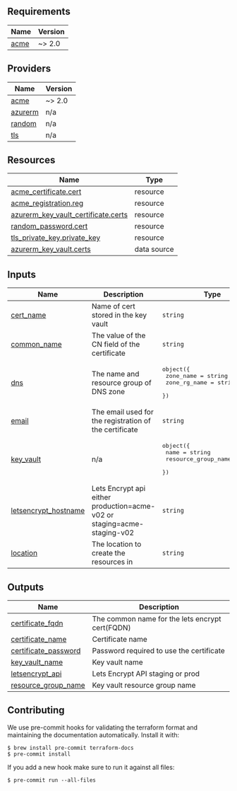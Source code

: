 <!-- BEGIN_TF_DOCS -->
## Requirements

| Name | Version |
|------|---------|
| <a name="requirement_acme"></a> [acme](#requirement\_acme) | ~> 2.0 |

## Providers

| Name | Version |
|------|---------|
| <a name="provider_acme"></a> [acme](#provider\_acme) | ~> 2.0 |
| <a name="provider_azurerm"></a> [azurerm](#provider\_azurerm) | n/a |
| <a name="provider_random"></a> [random](#provider\_random) | n/a |
| <a name="provider_tls"></a> [tls](#provider\_tls) | n/a |

## Resources

| Name | Type |
|------|------|
| [acme_certificate.cert](https://registry.terraform.io/providers/vancluever/acme/latest/docs/resources/certificate) | resource |
| [acme_registration.reg](https://registry.terraform.io/providers/vancluever/acme/latest/docs/resources/registration) | resource |
| [azurerm_key_vault_certificate.certs](https://registry.terraform.io/providers/hashicorp/azurerm/latest/docs/resources/key_vault_certificate) | resource |
| [random_password.cert](https://registry.terraform.io/providers/hashicorp/random/latest/docs/resources/password) | resource |
| [tls_private_key.private_key](https://registry.terraform.io/providers/hashicorp/tls/latest/docs/resources/private_key) | resource |
| [azurerm_key_vault.certs](https://registry.terraform.io/providers/hashicorp/azurerm/latest/docs/data-sources/key_vault) | data source |

## Inputs

| Name | Description | Type | Default | Required |
|------|-------------|------|---------|:--------:|
| <a name="input_cert_name"></a> [cert\_name](#input\_cert\_name) | Name of cert stored in the key vault | `string` | n/a | yes |
| <a name="input_common_name"></a> [common\_name](#input\_common\_name) | The value of the CN field of the certificate | `string` | n/a | yes |
| <a name="input_dns"></a> [dns](#input\_dns) | The name and resource group of DNS zone | <pre>object({<br>    zone_name    = string<br>    zone_rg_name = string<br>  })</pre> | n/a | yes |
| <a name="input_email"></a> [email](#input\_email) | The email used for the registration of the certificate | `string` | n/a | yes |
| <a name="input_key_vault"></a> [key\_vault](#input\_key\_vault) | n/a | <pre>object({<br>    name                = string<br>    resource_group_name = string<br>  })</pre> | n/a | yes |
| <a name="input_letsencrypt_hostname"></a> [letsencrypt\_hostname](#input\_letsencrypt\_hostname) | Lets Encrypt api either production=acme-v02 or staging=acme-staging-v02 | `string` | `"acme-v02"` | no |
| <a name="input_location"></a> [location](#input\_location) | The location to create the resources in | `string` | n/a | yes |

## Outputs

| Name | Description |
|------|-------------|
| <a name="output_certificate_fqdn"></a> [certificate\_fqdn](#output\_certificate\_fqdn) | The common name for the lets encrypt cert(FQDN) |
| <a name="output_certificate_name"></a> [certificate\_name](#output\_certificate\_name) | Certificate name |
| <a name="output_certificate_password"></a> [certificate\_password](#output\_certificate\_password) | Password required to use the certificate |
| <a name="output_key_vault_name"></a> [key\_vault\_name](#output\_key\_vault\_name) | Key vault name |
| <a name="output_letsencrypt_api"></a> [letsencrypt\_api](#output\_letsencrypt\_api) | Lets Encrypt API staging or prod |
| <a name="output_resource_group_name"></a> [resource\_group\_name](#output\_resource\_group\_name) | Key vault resource group name |
<!-- END_TF_DOCS -->

## Contributing

We use pre-commit hooks for validating the terraform format and maintaining the documentation automatically.
Install it with:

```shell
$ brew install pre-commit terraform-docs
$ pre-commit install
```

If you add a new hook make sure to run it against all files:
```shell
$ pre-commit run --all-files
```
